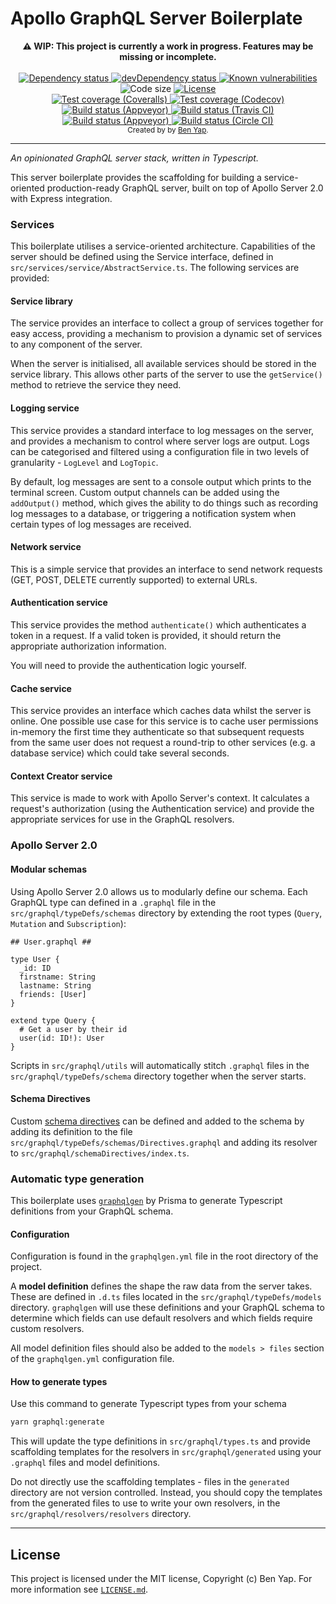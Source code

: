 # Apollo GraphQL Server Boilerplate

<div align="center"><strong>⚠️ WIP: This project is currently a work in progress. Features may be missing or incomplete.</strong></div>

<br/>

<div align="center">
  <!-- Dependency status -->
  <a href="https://david-dm.org/bwyap/apollo-graphql-server-boilerplate">
    <img src="https://david-dm.org/bwyap/apollo-graphql-server-boilerplate.svg" alt="Dependency status" />
  </a>
  <!-- devDependency status -->
  <a href="https://david-dm.org/bwyap/apollo-graphql-server-boilerplate#info=devDependencies">
    <img src="https://david-dm.org/bwyap/apollo-graphql-server-boilerplate/dev-status.svg" alt="devDependency status" />
  </a>
  <!-- Known vulnerabilities -->
  <a href="https://snyk.io/test/github/bwyap/apollo-graphql-server-boilerplate?targetFile=package.json">
    <img src="https://snyk.io/test/github/bwyap/apollo-graphql-server-boilerplate/badge.svg?targetFile=package.json" alt="Known vulnerabilities" style="max-width:100%;" />
  </a>
  <!-- Code size -->
  <img src="https://img.shields.io/github/languages/code-size/bwyap/apollo-graphql-server-boilerplate.svg" alt="Code size" />
  
  <!-- License -->
  <a href="https://github.com/bwyap/apollo-graphql-server-boilerplate/blob/master/LICENSE.md">
    <img src="https://img.shields.io/github/license/bwyap/apollo-graphql-server-boilerplate.svg" alt="License" />
  </a>
</div>
<div align="center">
  <!-- Test Coverage - Coveralls -->
  <a href="https://coveralls.io/r/bwyap/apollo-graphql-server-boilerplate">
    <img src="https://coveralls.io/repos/github/bwyap/apollo-graphql-server-boilerplate/badge.svg" alt="Test coverage (Coveralls)" />
  </a>
  <!-- Test Coverage - Codecov -->
  <a href="https://codecov.io/gh/bwyap/apollo-graphql-server-boilerplate">
    <img src="https://codecov.io/gh/bwyap/apollo-graphql-server-boilerplate/branch/master/graph/badge.svg" alt="Test coverage (Codecov)" />
  </a>
  <!-- Tests - Appveyor -->
  <a href="https://ci.appveyor.com/project/bwyap/apollo-graphql-server-boilerplate">
    <img src="https://img.shields.io/appveyor/tests/bwyap/apollo-graphql-server-boilerplate.svg" alt="Build status (Appveyor)" />
  </a>
  <!-- Build Status - Travis CI -->
  <a href="https://travis-ci.org/bwyap/apollo-graphql-server-boilerplate">
    <img src="https://travis-ci.org/bwyap/apollo-graphql-server-boilerplate.svg?branch=master" alt="Build status (Travis CI)" />
  </a>
  <!-- Build Status - Appveyor -->
  <a href="https://ci.appveyor.com/project/bwyap/apollo-graphql-server-boilerplate">
    <img src="https://ci.appveyor.com/api/projects/status/ywk6wlvw2mby5b3x?svg=true" alt="Build status (Appveyor)" />
  </a>
  <!-- Build Status - CircleCI -->
  <a href="https://circleci.com/gh/bwyap/apollo-graphql-server-boilerplate">
    <img src="https://img.shields.io/circleci/project/github/bwyap/apollo-graphql-server-boilerplate.svg?logo=CircleCI" alt="Build status (Circle CI)" />
  </a>
</div>

<div align="center">
  <sub>Created by by <a href="https://github.com/bwyap">Ben Yap</a>.</sub>
</div>

---

_An opinionated GraphQL server stack, written in Typescript._

This server boilerplate provides the scaffolding for building a
service-oriented production-ready GraphQL server, built on top of
Apollo Server 2.0 with Express integration.

### Services

This boilerplate utilises a service-oriented architecture.
Capabilities of the server should be defined using the Service
interface, defined in `src/services/service/AbstractService.ts`.
The following services are provided:

#### Service library

The service provides an interface to collect a group of services
together for easy access, providing a mechanism to provision a
dynamic set of services to any component of the server.

When the server is initialised, all available services should be
stored in the service library. This allows other parts of the server
to use the `getService()` method to retrieve the service they need.

#### Logging service

This service provides a standard interface to log messages on the
server, and provides a mechanism to control where server logs are
output. Logs can be categorised and filtered using a configuration
file in two levels of granularity - `LogLevel` and `LogTopic`.

By default, log messages are sent to a console output which prints
to the terminal screen. Custom output channels can be added using
the `addOutput()` method, which gives the ability to do things such
as recording log messages to a database, or triggering a notification
system when certain types of log messages are received.

#### Network service

This is a simple service that provides an interface to send network
requests (GET, POST, DELETE currently supported) to external URLs.

#### Authentication service

This service provides the method `authenticate()` which authenticates
a token in a request. If a valid token is provided, it should return
the appropriate authorization information.

You will need to provide the authentication logic yourself.

#### Cache service

This service provides an interface which caches data whilst the
server is online. One possible use case for this service is to
cache user permissions in-memory the first time they authenticate
so that subsequent requests from the same user does not request a
round-trip to other services (e.g. a database service) which could
take several seconds.

#### Context Creator service

This service is made to work with Apollo Server's context. It calculates
a request's authorization (using the Authentication service) and provide
the appropriate services for use in the GraphQL resolvers.

### Apollo Server 2.0

#### Modular schemas

Using Apollo Server 2.0 allows us to modularly define our schema. Each
GraphQL type can defined in a `.graphql` file in the `src/graphql/typeDefs/schemas`
directory by extending the root types (`Query`, `Mutation` and `Subscription`):

```
## User.graphql ##

type User {
  _id: ID
  firstname: String
  lastname: String
  friends: [User]
}

extend type Query {
  # Get a user by their id
  user(id: ID!): User
}
```

Scripts in `src/graphql/utils` will automatically stitch `.graphql` files in the
`src/graphql/typeDefs/schema` directory together when the server starts.

#### Schema Directives

Custom [schema directives](https://www.apollographql.com/docs/graphql-tools/schema-directives.html)
can be defined and added to the schema by adding its definition to the file
`src/graphql/typeDefs/schemas/Directives.graphql` and adding its resolver to
`src/graphql/schemaDirectives/index.ts`.

### Automatic type generation

This boilerplate uses [`graphqlgen`](https://github.com/prisma/graphqlgen)
by Prisma to generate Typescript definitions from your GraphQL schema.

#### Configuration

Configuration is found in the `graphqlgen.yml` file in the root directory
of the project.

A **model definition** defines the shape the raw data from the server takes.
These are defined in `.d.ts` files located in the `src/graphql/typeDefs/models`
directory. `graphqlgen` will use these definitions and your GraphQL schema to
determine which fields can use default resolvers and which fields require custom
resolvers.

All model definition files should also be added to the `models > files` section
of the `graphqlgen.yml` configuration file.

#### How to generate types

Use this command to generate Typescript types from your schema

```bash
yarn graphql:generate
```

This will update the type definitions in `src/graphql/types.ts` and provide
scaffolding templates for the resolvers in `src/graphql/generated` using
your `.graphql` files and model definitions.

Do not directly use the scaffolding templates - files in the `generated`
directory are not version controlled. Instead, you should copy the templates
from the generated files to use to write your own resolvers, in the
`src/graphql/resolvers/resolvers` directory.

---

## License

This project is licensed under the MIT license, Copyright (c) Ben Yap.
For more information see [`LICENSE.md`](https://github.com/bwyap/apollo-graphql-server-boilerplate/blob/master/LICENSE.md).
